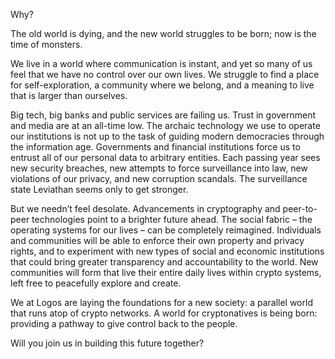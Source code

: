 Why?

The old world is dying, and the new world struggles to be born; now is the time of monsters.

We live in a world where communication is instant, and yet so many of us feel that we have no control over our own lives. We struggle to find a place for self-exploration, a community where we belong, and a meaning to live that is larger than ourselves.

Big tech, big banks and public services are failing us. Trust in government and media are at an all-time low. The archaic technology we use to operate our institutions is not up to the task of guiding modern democracies through the information age. Governments and financial institutions force us to entrust all of our personal data to arbitrary entities. Each passing year sees new security breaches, new attempts to force surveillance into law, new violations of our privacy, and new corruption scandals. The surveillance state Leviathan seems only to get stronger.

But we needn’t feel desolate. Advancements in cryptography and peer-to-peer technologies point to a brighter future ahead. The social fabric – the operating systems for our lives – can be completely reimagined. Individuals and communities will be able to enforce their own property and privacy rights, and to experiment with new types of social and economic institutions that could bring greater transparency and accountability to the world. New communities will form that live their entire daily lives within crypto systems, left free to peacefully explore and create.

We at Logos are laying the foundations for a new society: a parallel world that runs atop of crypto networks. A world for cryptonatives is being born: providing a pathway to give control back to the people.

Will you join us in building this future together?

